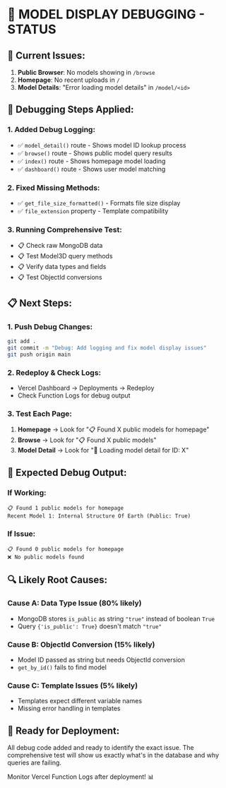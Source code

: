 # 🔧 MODEL DISPLAY DEBUGGING - STATUS

## 🎯 **Current Issues:**

1. **Public Browser**: No models showing in `/browse`
2. **Homepage**: No recent uploads in `/` 
3. **Model Details**: "Error loading model details" in `/model/<id>`

## 🧪 **Debugging Steps Applied:**

### **1. Added Debug Logging:**
- ✅ `model_detail()` route - Shows model ID lookup process
- ✅ `browse()` route - Shows public model query results  
- ✅ `index()` route - Shows homepage model loading
- ✅ `dashboard()` route - Shows user model matching

### **2. Fixed Missing Methods:**
- ✅ `get_file_size_formatted()` - Formats file size display
- ✅ `file_extension` property - Template compatibility

### **3. Running Comprehensive Test:**
- 📋 Check raw MongoDB data
- 📋 Test Model3D query methods
- 📋 Verify data types and fields
- 📋 Test ObjectId conversions

## 📋 **Next Steps:**

### **1. Push Debug Changes:**
```bash
git add .
git commit -m "Debug: Add logging and fix model display issues"
git push origin main
```

### **2. Redeploy & Check Logs:**
- Vercel Dashboard → Deployments → Redeploy
- Check Function Logs for debug output

### **3. Test Each Page:**
1. **Homepage** → Look for "📋 Found X public models for homepage"
2. **Browse** → Look for "📋 Found X public models"  
3. **Model Detail** → Look for "🔄 Loading model detail for ID: X"

## 🎯 **Expected Debug Output:**

### **If Working:**
```
📋 Found 1 public models for homepage
Recent Model 1: Internal Structure Of Earth (Public: True)
```

### **If Issue:**
```
📋 Found 0 public models for homepage
❌ No public models found
```

## 🔍 **Likely Root Causes:**

### **Cause A: Data Type Issue (80% likely)**
- MongoDB stores `is_public` as string `"true"` instead of boolean `True`
- Query `{'is_public': True}` doesn't match `"true"`

### **Cause B: ObjectId Conversion (15% likely)**  
- Model ID passed as string but needs ObjectId conversion
- `get_by_id()` fails to find model

### **Cause C: Template Issues (5% likely)**
- Templates expect different variable names
- Missing error handling in templates

## 🚀 **Ready for Deployment:**

All debug code added and ready to identify the exact issue. The comprehensive test will show us exactly what's in the database and why queries are failing.

Monitor Vercel Function Logs after deployment! 📊
